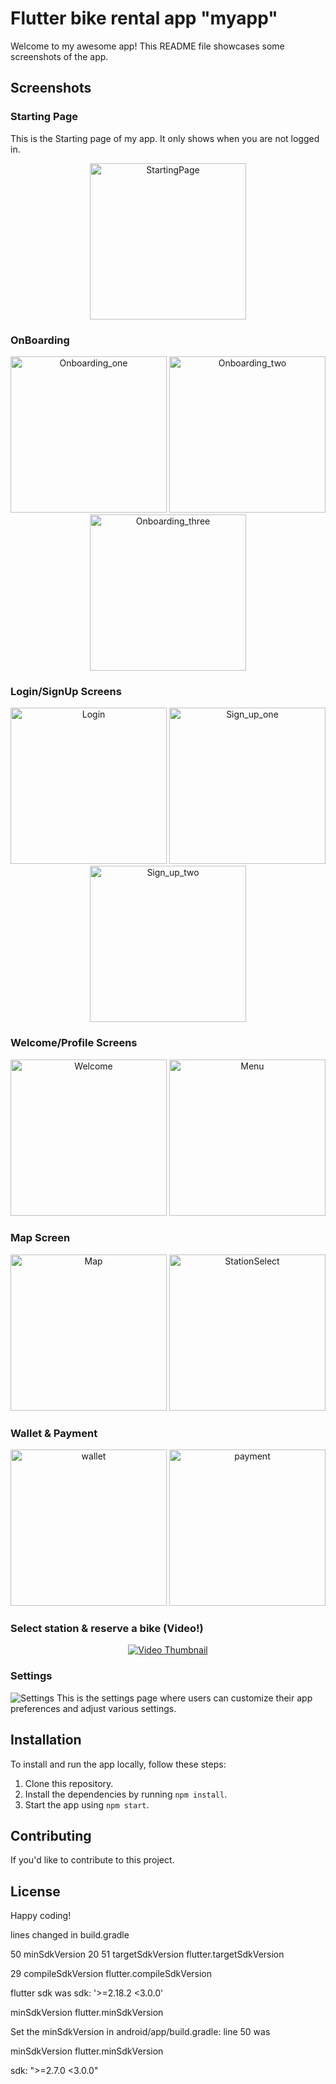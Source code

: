 # Flutter bike rental app "myapp"

Welcome to my awesome app! This README file showcases some screenshots of the
app.

## Screenshots

### Starting Page

This is the Starting page of my app. It only shows when you are not logged in.

<div align="center">
  <img src="https://cdn.discordapp.com/attachments/1036031412794576987/1115584245453312020/0.png" alt="StartingPage" width="250" />
</div>

### OnBoarding

<div align="center">
  <img src="https://cdn.discordapp.com/attachments/1036031412794576987/1115584246384427116/1.png" alt="Onboarding_one" width="250" />
  <img src="https://cdn.discordapp.com/attachments/1036031412794576987/1115584246829027368/2.png" alt="Onboarding_two" width="250" />
  <img src="https://cdn.discordapp.com/attachments/1036031412794576987/1115584247156178975/3.png" alt="Onboarding_three" width="250" />
</div>

### Login/SignUp Screens

<div align="center">
  <img src="https://cdn.discordapp.com/attachments/1036031412794576987/1115587540779552828/login.png" alt="Login" width="250" />
  <img src="https://cdn.discordapp.com/attachments/1036031412794576987/1115587555665129493/signup1.png" alt="Sign_up_one" width="250" />
    <img src="https://cdn.discordapp.com/attachments/1036031412794576987/1115587567476297828/singup2.png" alt="Sign_up_two" width="250" />
</div>

### Welcome/Profile Screens

<div align="center">
  <img src="https://cdn.discordapp.com/attachments/1036031412794576987/1115585751619485696/accueil.png" alt="Welcome" width="250" />
  <img src="https://cdn.discordapp.com/attachments/1036031412794576987/1115585794082619402/menu.png" alt="Menu" width="250" />
</div>

### Map Screen

<div align="center">
  <img src="https://cdn.discordapp.com/attachments/1036031412794576987/1115586453108424754/map2.png" alt="Map" width="250" />
    <img src="https://cdn.discordapp.com/attachments/1036031412794576987/1135887271082590248/map_station_list.png" alt="StationSelect" width="250" />
</div>

### Wallet & Payment

<div align="center">
  <img src="https://cdn.discordapp.com/attachments/1036031412794576987/1135886545086316585/wallet.png" alt="wallet" width="250" />
    <img src="https://cdn.discordapp.com/attachments/1036031412794576987/1135886746173841468/rechargement.png" alt="payment" width="250" />
</div>

### Select station & reserve a bike (Video!)
<div align="center">

[![Video Thumbnail](https://img.youtube.com/vi/I-CZcU5JrmE/0.jpg)](https://www.youtube.com/watch?v=I-CZcU5JrmE)

</div>

### Settings

![Settings](/path/to/settings-screenshot.png) This is the settings page where
users can customize their app preferences and adjust various settings.

## Installation

To install and run the app locally, follow these steps:

1. Clone this repository.
2. Install the dependencies by running `npm install`.
3. Start the app using `npm start`.

## Contributing

If you'd like to contribute to this project.

## License

Happy coding!

lines changed in build.gradle

50 minSdkVersion 20 51 targetSdkVersion flutter.targetSdkVersion

29 compileSdkVersion flutter.compileSdkVersion

flutter sdk was sdk: '>=2.18.2 <3.0.0'

minSdkVersion flutter.minSdkVersion

Set the minSdkVersion in android/app/build.gradle: line 50 was

minSdkVersion flutter.minSdkVersion

sdk: ">=2.7.0 <3.0.0"
